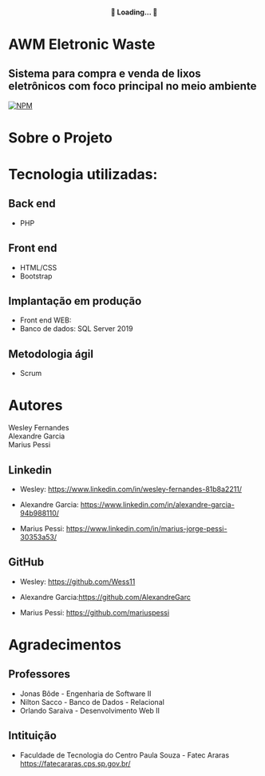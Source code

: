 <h4 align="center"> 
	🚧 Loading...  🚧
</h4>


# AWM Eletronic Waste 
## Sistema para compra e venda de lixos eletrônicos com foco principal no meio ambiente
[![NPM](https://img.shields.io/npm/l/react)](https://github.com/Wess11/Projeto-PI-Fatec-2--semestre/blob/main/LICENSE)

# Sobre o Projeto




# Tecnologia utilizadas:

## Back end
- PHP
## Front end
- HTML/CSS 
- Bootstrap 
## Implantação em produção
- Front end WEB: 
- Banco de dados: SQL Server 2019

## Metodologia ágil 
- Scrum 

# Autores

Wesley Fernandes<br/>
Alexandre Garcia<br/>
Marius Pessi<br/>


## Linkedin
- Wesley: https://www.linkedin.com/in/wesley-fernandes-81b8a2211/

- Alexandre Garcia: https://www.linkedin.com/in/alexandre-garcia-94b988110/

- Marius Pessi: https://www.linkedin.com/in/marius-jorge-pessi-30353a53/

## GitHub
- Wesley: https://github.com/Wess11

- Alexandre Garcia:https://github.com/AlexandreGarc

- Marius Pessi: https://github.com/mariuspessi

# Agradecimentos

## Professores
- Jonas Bôde - Engenharia de Software II <br/>
- Nilton Sacco - Banco de Dados - Relacional <br/>
- Orlando Saraiva - Desenvolvimento Web II <br/>

## Intituição
- Faculdade de Tecnologia do Centro Paula Souza - Fatec Araras<br/>
https://fatecararas.cps.sp.gov.br/
